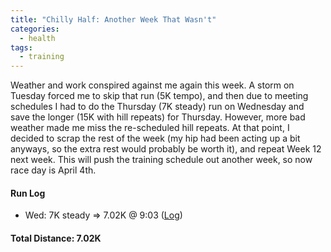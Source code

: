 ```yaml
---
title: "Chilly Half: Another Week That Wasn't"
categories:
  - health
tags:
  - training
---
```


Weather and work conspired against me again this week. A storm on Tuesday forced me to skip that run (5K tempo), and then due to meeting schedules I had to do the Thursday (7K steady) run on Wednesday and save the longer (15K with hill repeats) for Thursday. However, more bad weather made me miss the re-scheduled hill repeats. At that point, I decided to scrap the rest of the week (my hip had been acting up a bit anyways, so the extra rest would probably be worth it), and repeat Week 12 next week. This will push the training schedule out another week, so now race day is April 4th.

#### Run Log

- Wed: 7K steady &rArr; 7.02K @ 9:03 ([Log](https://runkeeper.com/user/cdevans/activity/1689131335))

#### Total Distance: 7.02K
